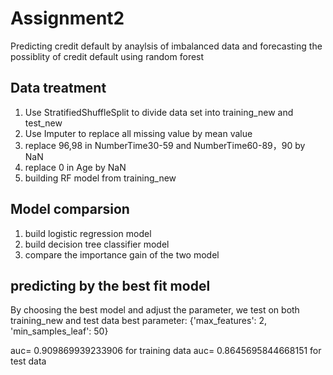 # Assignment2

Predicting credit default by anaylsis of imbalanced data and forecasting the possiblity of credit default using random forest

## Data treatment
1. Use StratifiedShuffleSplit to divide data set into training_new and test_new
2. Use Imputer to replace all missing value by mean value
3. replace 96,98 in NumberTime30-59 and NumberTime60-89，90 by NaN
4. replace 0 in Age by NaN
5. building RF model from training_new 

## Model comparsion
1. build logistic regression model
2. build decision tree classifier model
3. compare the importance gain of the two model

## predicting by the best fit model
By choosing the best model and adjust the parameter, we test on both training_new and test data
best parameter: {'max_features': 2, 'min_samples_leaf': 50}

auc= 0.909869939233906 for training data
auc= 0.8645695844668151 for test data
